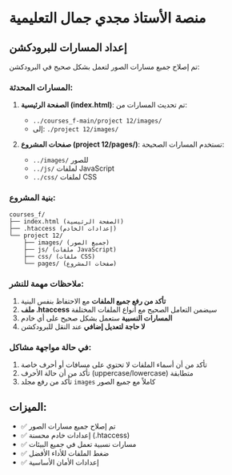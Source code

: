 # منصة الأستاذ مجدي جمال التعليمية

## إعداد المسارات للبرودكشن

تم إصلاح جميع مسارات الصور لتعمل بشكل صحيح في البرودكشن:

### المسارات المحدثة:

1. **الصفحة الرئيسية (index.html)**: تم تحديث المسارات من:
   - `../courses_f-main/project 12/images/` 
   - إلى: `./project 12/images/`

2. **صفحات المشروع (project 12/pages/)**: تستخدم المسارات الصحيحة:
   - `../images/` للصور
   - `../js/` لملفات JavaScript
   - `../css/` لملفات CSS

### بنية المشروع:
```
courses_f/
├── index.html (الصفحة الرئيسية)
├── .htaccess (إعدادات الخادم)
└── project 12/
    ├── images/ (جميع الصور)
    ├── js/ (ملفات JavaScript)
    ├── css/ (ملفات CSS)
    └── pages/ (صفحات المشروع)
```

### ملاحظات مهمة للنشر:

1. **تأكد من رفع جميع الملفات** مع الاحتفاظ بنفس البنية
2. **ملف .htaccess** سيضمن التعامل الصحيح مع أنواع الملفات المختلفة
3. **المسارات النسبية** ستعمل بشكل صحيح على أي خادم
4. **لا حاجة لتعديل إضافي** عند النقل للبرودكشن

### في حالة مواجهة مشاكل:

1. تأكد من أن أسماء الملفات لا تحتوي على مسافات أو أحرف خاصة
2. تأكد من أن حالة الأحرف (uppercase/lowercase) متطابقة
3. تأكد من رفع مجلد `images` كاملاً مع جميع الصور

## الميزات:

- ✅ تم إصلاح جميع مسارات الصور
- ✅ إعدادات خادم محسنة (.htaccess)
- ✅ مسارات نسبية تعمل في جميع البيئات
- ✅ ضغط الملفات للأداء الأفضل
- ✅ إعدادات الأمان الأساسية